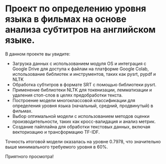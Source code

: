 # Проект по определению уровня языка в фильмах на основе анализа субтитров на английском языке.
В данном проекте вы увидите:
- Загрузка данных с использованием модуля OS и интеграция с Google Drive для доступа к файлам на платформе Google Colab, использование библиотек и инструментов, таких как pysrt, pypdf и NLTK
- Обработка субтитров в формате SRT с помощью библиотеки pysrt.
- Применение библиотеки NLTK для токенизации, лемматизации и удаления стоп-слов в целях предобработки текста.
- Построение модели многоклассовой классификации для определения уровня языка (начальный, средний, продвинутый) в фильмах.
- Выбор оптимальной модели с использованием методов оценки производительности, таких как кросс-валидация и анализ метрик.
- Создание пайплайна для обработки текстовых данных, включая векторизацию и трансформацию TF-IDF.

Точность итоговой модели оказалась на уровне 0.7978, что значительно выше минимального требуемого уровня в 60%.



Приятного просмотра!

